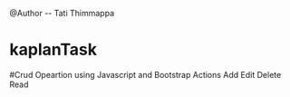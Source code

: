 @Author -- Tati Thimmappa
# kaplanTask
#Crud Opeartion using Javascript and Bootstrap
Actions
Add
Edit
Delete
Read
